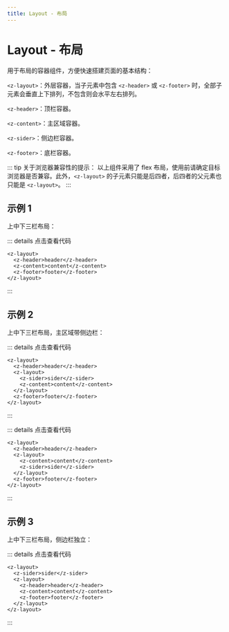 ```yaml
---
title: Layout - 布局
---
```

# Layout - 布局

用于布局的容器组件，方便快速搭建页面的基本结构：

`<z-layout>`：外层容器，当子元素中包含 `<z-header>` 或 `<z-footer>` 时，全部子元素会垂直上下排列，不包含则会水平左右排列。

`<z-header>`：顶栏容器。

`<z-content>`：主区域容器。

`<z-sider>`：侧边栏容器。

`<z-footer>`：底栏容器。

::: tip 关于浏览器兼容性的提示：
以上组件采用了 flex 布局，使用前请确定目标浏览器是否兼容。此外，`<z-layout>` 的子元素只能是后四者，后四者的父元素也只能是 `<z-layout>`。
:::

## 示例 1

上中下三栏布局：

<ClientOnly>
  <layout-demo1></layout-demo1>
</ClientOnly>

::: details 点击查看代码
```vue
<z-layout>
  <z-header>header</z-header>
  <z-content>content</z-content>
  <z-footer>footer</z-footer>
</z-layout>
```
:::

## 示例 2

上中下三栏布局，主区域带侧边栏：

<ClientOnly>
  <layout-demo2></layout-demo2>
</ClientOnly>

::: details 点击查看代码
```vue
<z-layout>
  <z-header>header</z-header>
  <z-layout>
    <z-sider>sider</z-sider>
    <z-content>content</z-content>
  </z-layout>
  <z-footer>footer</z-footer>
</z-layout>
```
:::

<ClientOnly>
  <layout-demo3></layout-demo3>
</ClientOnly>

::: details 点击查看代码
```vue
<z-layout>
  <z-header>header</z-header>
  <z-layout>
    <z-content>content</z-content>
    <z-sider>sider</z-sider>
  </z-layout>
  <z-footer>footer</z-footer>
</z-layout>
```
:::

## 示例 3

上中下三栏布局，侧边栏独立：

<ClientOnly>
  <layout-demo4></layout-demo4>
</ClientOnly>

::: details 点击查看代码
```vue
<z-layout>
  <z-sider>sider</z-sider>
  <z-layout>
    <z-header>header</z-header>
    <z-content>content</z-content>
    <z-footer>footer</z-footer>
  </z-layout>
</z-layout>
```
:::